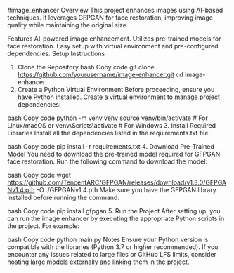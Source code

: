 #image_enhancer
Overview
This project enhances images using AI-based techniques. It leverages GFPGAN for face restoration, improving image quality while maintaining the original size.

Features
AI-powered image enhancement.
Utilizes pre-trained models for face restoration.
Easy setup with virtual environment and pre-configured dependencies.
Setup Instructions
1. Clone the Repository
bash
Copy code
git clone https://github.com/yourusername/image-enhancer.git
cd image-enhancer
2. Create a Python Virtual Environment
Before proceeding, ensure you have Python installed. Create a virtual environment to manage project dependencies:

bash
Copy code
python -m venv venv
source venv/bin/activate  # For Linux/macOS
or
venv\Scripts\activate  # For Windows
3. Install Required Libraries
Install all the dependencies listed in the requirements.txt file:

bash
Copy code
pip install -r requirements.txt
4. Download Pre-Trained Model
You need to download the pre-trained model required for GFPGAN face restoration. Run the following command to download the model:

bash
Copy code
wget https://github.com/TencentARC/GFPGAN/releases/download/v1.3.0/GFPGANv1.4.pth -O ./GFPGANv1.4.pth
Make sure you have the GFPGAN library installed before running the command:

bash
Copy code
pip install gfpgan
5. Run the Project
After setting up, you can run the image enhancer by executing the appropriate Python scripts in the project. For example:

bash
Copy code
python main.py
Notes
Ensure your Python version is compatible with the libraries (Python 3.7 or higher recommended).
If you encounter any issues related to large files or GitHub LFS limits, consider hosting large models externally and linking them in the project.
